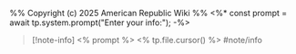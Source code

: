%%
Copyright (c) 2025 American Republic Wiki
%%
<%* const prompt = await tp.system.prompt("Enter your info:"); -%>
>[!note-info]  <% prompt %> <% tp.file.cursor() %> #note/info 